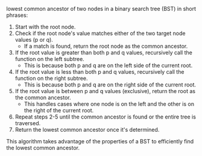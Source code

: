 lowest common ancestor of two nodes in a binary search tree (BST) in short phrases:

1. Start with the root node.
2. Check if the root node's value matches either of the two target node values (p or q).
   - If a match is found, return the root node as the common ancestor.
3. If the root value is greater than both p and q values, recursively call the function on the left subtree.
   - This is because both p and q are on the left side of the current root.
4. If the root value is less than both p and q values, recursively call the function on the right subtree.
   - This is because both p and q are on the right side of the current root.
5. If the root value is between p and q values (exclusive), return the root as the common ancestor.
   - This handles cases where one node is on the left and the other is on the right of the current root.
6. Repeat steps 2-5 until the common ancestor is found or the entire tree is traversed.
7. Return the lowest common ancestor once it's determined.

This algorithm takes advantage of the properties of a BST to efficiently find the lowest common ancestor.